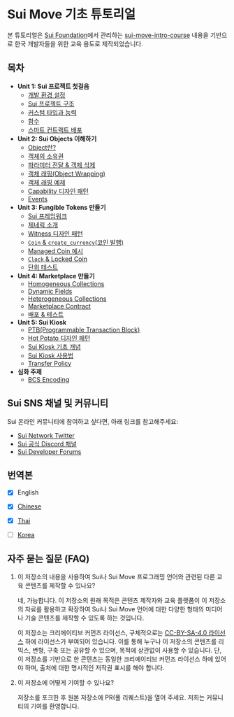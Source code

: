 # Sui Move 기초 튜토리얼

본 튜토리얼은 [Sui Foundation](https://suifoundation.org/)에서 관리하는 [sui-move-intro-course](https://github.com/sui-foundation/sui-move-intro-course) 내용을 기반으로 한국 개발자들을 위한 교육 용도로 제작되었습니다.  

## 목차

- **Unit 1: Sui 프로젝트 첫걸음**
    - [개발 환경 설정](./unit-one/lessons/1_set_up_environment.md)
    - [Sui 프로젝트 구조](./unit-one/lessons/2_sui_project_structure.md)
    - [커스텀 타입과 능력](./unit-one/lessons/3_custom_types_and_abilities.md)
    - [함수](./unit-one/lessons/4_functions.md)
    - [스마트 컨트랙트 배포](./unit-one/lessons/5_contract_deployment.md)
- **Unit 2: Sui Objects 이해하기**
    - [Object란?](./unit-two/lessons/1_working_with_sui_objects.md)
    - [객체의 소유권](./unit-two/lessons/2_ownership.md)
    - [파라미터 전달 & 객체 삭제](./unit-two/lessons/3_parameter_passing_and_object_deletion.md)
    - [객체 래핑(Object Wrapping)](./unit-two/lessons/4_object_wrapping.md)
    - [객체 래핑 예제](./unit-two/lessons/5_object_wrapping_example.md)
    - [Capability 디자인 패턴](./unit-two/lessons/6_capability_design_pattern.md)
    - [Events](./unit-two/lessons/7_events.md)
- **Unit 3: Fungible Tokens 만들기**
    - [Sui 프레임워크](./unit-three/lessons/1_sui_framework.md)
    - [제네릭 소개](./unit-three/lessons/2_intro_to_generics.md)
    - [Witness 디자인 패턴](./unit-three/lessons/3_witness_design_pattern.md)
    - [`Coin` & `create_currency`(코인 발행)](./unit-three/lessons/4_the_coin_resource_and_create_currency.md)
    - [Managed Coin 예시](./unit-three/lessons/5_managed_coin.md)
    - [`Clock` & Locked Coin](./unit-three/lessons/6_clock_and_locked_coin.md)
    - [단위 테스트](./unit-three/lessons/7_unit_testing.md)    
- **Unit 4: Marketplace 만들기**
    - [Homogeneous Collections](./unit-four/lessons/1_homogeneous_collections.md)
    - [Dynamic Fields](./unit-four/lessons/2_dynamic_fields.md)
    - [Heterogeneous Collections](./unit-four/lessons/3_heterogeneous_collections.md)
    - [Marketplace Contract](./unit-four/lessons/4_marketplace_contract.md)
    - [배포 & 테스트](./unit-four/lessons/5_deployment_and_testing.md)
- **Unit 5: Sui Kiosk**
    - [PTB(Programmable Transaction Block)](./unit-five/lessons/1_programmable_transaction_block.md)
    - [Hot Potato 디자인 패턴](./unit-five/lessons/2_hot_potato_pattern.md)
    - [Sui Kiosk 기초 개념](./unit-five/lessons/3_kiosk_basics.md)
    - [Sui Kiosk 사용법](./unit-five/lessons/4_kiosk_basic_usage.md)
    - [Transfer Policy](./unit-five/lessons/5_transfer_policy.md)
- **심화 주제**
    - [BCS Encoding](./advanced-topics/BCS_encoding/lessons/BCS_encoding.md)

## Sui SNS 채널 및 커뮤니티

Sui 온라인 커뮤니티에 참여하고 싶다면, 아래 링크를 참고해주세요:

- [Sui Network Twitter](https://twitter.com/SuiNetwork) 
- [Sui 공식 Discord 채널](https://discord.gg/sui)
- [Sui Developer Forums](https://forums.sui.io/)

## 번역본

- [x] English
- [x] [Chinese](https://github.com/RandyPen/sui-move-intro-course-zh)
- [x] [Thai](https://github.com/Contribution-DAO/sui-move-intro-course-thai)
- [ ] [Korea](https://github.com/styu12/sui-move-intro-course-kr)


## 자주 묻는 질문 (FAQ)

1. 이 저장소의 내용을 사용하여 Sui나 Sui Move 프로그래밍 언어와 관련된 다른 교육 콘텐츠를 제작할 수 있나요?

    네, 가능합니다. 이 저장소의 원래 목적은 콘텐츠 제작자와 교육 플랫폼이 이 저장소의 자료를 활용하고 확장하여 Sui나 Sui Move 언어에 대한 다양한 형태의 미디어나 기술 콘텐츠를 제작할 수 있도록 하는 것입니다.

    이 저장소는 크리에이티브 커먼즈 라이선스, 구체적으로는 [CC-BY-SA-4.0 라이선스](https://github.com/sui-foundation/sui-move-intro-course/blob/main/LICENSE) 하에 라이선스가 부여되어 있습니다. 이를 통해 누구나 이 저장소의 콘텐츠를 리믹스, 변형, 구축 또는 공유할 수 있으며, 목적에 상관없이 사용할 수 있습니다. 단, 이 저장소를 기반으로 한 콘텐츠는 동일한 크리에이티브 커먼즈 라이선스 하에 있어야 하며, 출처에 대한 명시적인 저작권 표시를 해야 합니다.

2. 이 저장소에 어떻게 기여할 수 있나요?

    저장소를 포크한 후 원본 저장소에 PR(풀 리퀘스트)을 열어 주세요. 저희는 커뮤니티의 기여를 환영합니다.
